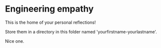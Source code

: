 # Engineering empathy

This is the home of your personal reflections!

Store them in a directory in this folder named 'yourfirstname-yourlastname'.

Nice one.
